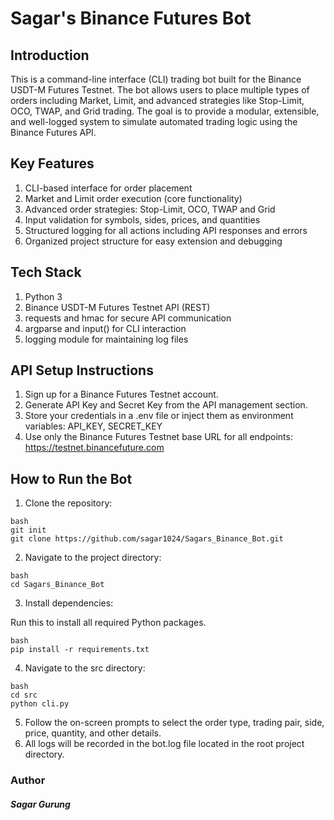 # Sagar's Binance Futures Bot

## Introduction
This is a command-line interface (CLI) trading bot built for the Binance USDT-M Futures Testnet. The bot allows users to place multiple types of orders including Market, Limit, and advanced strategies like Stop-Limit, OCO, TWAP, and Grid trading. The goal is to provide a modular, extensible, and well-logged system to simulate automated trading logic using the Binance Futures API.

## Key Features

1. CLI-based interface for order placement
2. Market and Limit order execution (core functionality)
3. Advanced order strategies: Stop-Limit, OCO, TWAP and Grid
4. Input validation for symbols, sides, prices, and quantities
5. Structured logging for all actions including API responses and errors
6. Organized project structure for easy extension and debugging

## Tech Stack

1. Python 3
2. Binance USDT-M Futures Testnet API (REST)
3. requests and hmac for secure API communication
4. argparse and input() for CLI interaction
5. logging module for maintaining log files

## API Setup Instructions

1. Sign up for a Binance Futures Testnet account.
2. Generate API Key and Secret Key from the API management section.
3. Store your credentials in a .env file or inject them as environment variables: API_KEY, SECRET_KEY
4. Use only the Binance Futures Testnet base URL for all endpoints: https://testnet.binancefuture.com

## How to Run the Bot

1. Clone the repository:

```
bash
git init
git clone https://github.com/sagar1024/Sagars_Binance_Bot.git
```

2. Navigate to the project directory:

```
bash
cd Sagars_Binance_Bot
```

3. Install dependencies:

Run this to install all required Python packages.

```
bash
pip install -r requirements.txt
```

4. Navigate to the src directory:

```
bash
cd src
python cli.py
```

5. Follow the on-screen prompts to select the order type, trading pair, side, price, quantity, and other details.
6. All logs will be recorded in the bot.log file located in the root project directory.

### Author
##### Sagar Gurung
